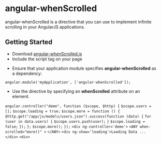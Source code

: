 angular-whenScrolled
====================

angular-whenScrolled is a directive that you can use to implement infinite scrolling in your AngularJS applications. 

Getting Started
---------------

* Download [angular-whenScrolled.js](https://raw.githubusercontent.com/juanxme/angular-whenScrolled/master/angular-whenScrolled.js)
* Include the script tag on your page
<script type='text/javascript' src='path/to/angular-whenScrolled.js'></script>
* Ensure that your application module specifies **angular-whenScrolled** as a dependency:

`angular.module('myApplication', ['angular-whenScrolled']);`

* Use the directive by specifying an **whenScrolled** attribute on an element.

`angular.controller("demo", function ($scope, $http) {`
    `$scope.users = [];`
    `$scope.loading = true;`
    `$scope.more = function () {`
        `$http.get("/app/js/models/users.json").success(function (data) {`
            `for (user in data.users) {`
                `$scope.users.push(user);`
            `}`
            `$scope.loading = false;`
        `});`
    `};`
    `$scope.more();`
`});`
`<div ng-controller='demo'>`
    `<ANY when-scrolled="more()" >`
    `</ANY>`
`<div ng-show='loading'>Loading Data ...</div>`
`<div>`
